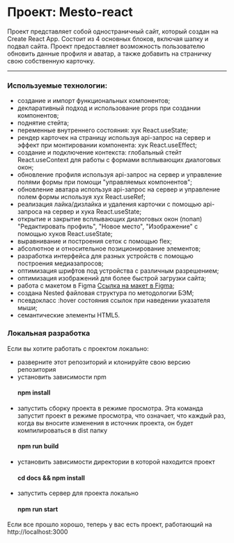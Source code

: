 # Проект: Mesto-react

Проект представляет собой одностраничный сайт, который создан на Create React App.
Состоит из 4 основных блоков, включая шапку и подвал сайта.
Проект предоставляет возможность пользователю обновить данные профиля и аватар, а также добавить на страничку свою собственную карточку.

-------
### Используемые технологии:
* создание и импорт функциональных компонентов;
* декларативный подход и использование props при создании компонентов;
* поднятие стейта;
* переменные внутреннего состояния: хук React.useState;
* рендер карточек на страницу используя api-запрос на сервер и эффект при монтировании компонента: хук React.useEffect;
* cоздание и подключение контекста: глобальный стейт React.useContext для работы с формами всплывающих диалоговых окон;
* обновление профиля используя api-запрос на сервер и управление полями формы при помощи "управляемых компонентов";
* обновление аватара используя api-запрос на сервер и управление полем формы используя хух React.useRef;
* реализация лайка/дизлайка и удаления карточки c помощью api-запроса на сервер и хука React.useState;
* открытие и закрытие всплывающих диалоговых окон (попап) "Редактировать профиль", "Новое место", "Изображение" с помощью хуков React.useState;
* выравнивание и построения сеток с помощью flex;
* абсолютное и относительное позиционирование элементов;
* разработка интерфейса для разных устройств с помощью построения медиазапросов; 
* оптимизация шрифтов под устройства с различным разрешением;
* оптимизация изображений для более быстрой загрузки сайта;
* работа с макетом в Figma
[Ссылка на макет в Figma](https://www.figma.com/file/StZjf8HnoeLdiXS7dYrLAh/JavaScript.-Sprint-4);
* cоздана Nested файловая структура по методологии БЭМ;
* псевдокласс :hover состояния ссылок при наведении указателя мыши;
* семантические элементы HTML5.

### Локальная разработка
Если вы хотите работать с проектом локально:

* разверните этот репозиторий и клонируйте свою версию репозитория
* установить зависимости npm
    #### npm install
* запустить сборку проекта в режиме просмотра. Эта команда запустит проект в режиме просмотра, что означает, что каждый раз, когда вы вносите изменения в источник проекта, он будет компилироваться в dist папку
   #### npm run build
* установить зависимости директории в которой находится проект
   #### cd docs && npm install
* запустить сервер для проекта локально
   #### npm run start

Если все прошло хорошо, теперь у вас есть проект, работающий на http://localhost:3000

